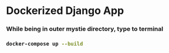 # Dockerized Django App
<h3> While being in outer mystie directory, type to terminal<h3>

```bash
docker-compose up --build
```
